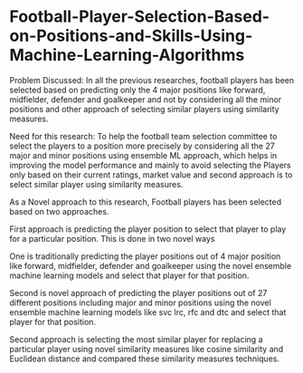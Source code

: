 # Football-Player-Selection-Based-on-Positions-and-Skills-Using-Machine-Learning-Algorithms

Problem Discussed:
In all the previous researches, football players has been selected based on predicting only the 4 major positions like forward, midfielder, defender and goalkeeper and not by considering all the minor positions and other approach of selecting similar players using similarity measures.

Need for this research:
To help the football team selection committee to select the players to a position more precisely by considering all the 27 major and minor positions using ensemble ML approach, which helps in improving the model performance and mainly to avoid selecting the Players only based on their current ratings, market value and second approach is to select similar player using similarity measures.

As a Novel approach to this research, Football players has been selected based on two approaches. 

First approach is predicting the player position to select that player to play for a particular position. This is done in two novel ways

One is traditionally predicting the player positions out of 4 major position like forward, midfielder, defender and goalkeeper using the novel ensemble machine learning models and select that player for that position.

Second is novel approach of predicting the player positions out of 27 different positions including major and minor positions using the novel ensemble machine learning models like svc lrc, rfc and dtc and select that player for that position.

Second approach is selecting the most similar player for replacing a particular player using novel similarity measures like cosine similarity and Euclidean distance and compared these similarity measures techniques.
